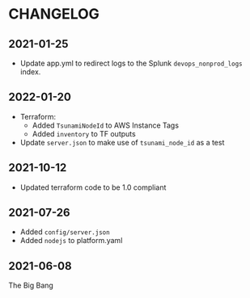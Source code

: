 # CHANGELOG

## 2021-01-25
* Update app.yml to redirect logs to the Splunk `devops_nonprod_logs` index.

## 2022-01-20
* Terraform:
  - Added `TsunamiNodeId` to AWS Instance Tags
  - Added `inventory` to TF outputs
* Update `server.json` to make use of `tsunami_node_id` as a test

## 2021-10-12
* Updated terraform code to be 1.0 compliant

## 2021-07-26
* Added `config/server.json`
* Added `nodejs` to platform.yaml

## 2021-06-08
The Big Bang
